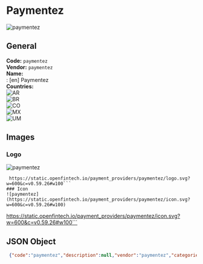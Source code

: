 # Paymentez 
![paymentez](https://static.openfintech.io/payment_providers/paymentez/logo.svg?w=600&c=v0.59.26#w100)  
## General 
**Code:** `paymentez`  
**Vendor:** `paymentez`  
**Name:**  
:	[en] Paymentez  
**Countries:**  
![AR](https://cdnjs.cloudflare.com/ajax/libs/flag-icon-css/3.3.0/flags/4x3/AR.svg#w24)  
![BR](https://cdnjs.cloudflare.com/ajax/libs/flag-icon-css/3.3.0/flags/4x3/BR.svg#w24)  
![CO](https://cdnjs.cloudflare.com/ajax/libs/flag-icon-css/3.3.0/flags/4x3/CO.svg#w24)  
![MX](https://cdnjs.cloudflare.com/ajax/libs/flag-icon-css/3.3.0/flags/4x3/MX.svg#w24)  
![UM](https://cdnjs.cloudflare.com/ajax/libs/flag-icon-css/3.3.0/flags/4x3/UM.svg#w24)  
 
## Images 
### Logo 
![paymentez](https://static.openfintech.io/payment_providers/paymentez/logo.svg?w=600&c=v0.59.26#w100)  
```
 https://static.openfintech.io/payment_providers/paymentez/logo.svg?w=600&c=v0.59.26#w100```  
### Icon 
![paymentez](https://static.openfintech.io/payment_providers/paymentez/icon.svg?w=600&c=v0.59.26#w100)  
```
 https://static.openfintech.io/payment_providers/paymentez/icon.svg?w=600&c=v0.59.26#w100```  
## JSON Object 
```json
 {"code":"paymentez","description":null,"vendor":"paymentez","categories":null,"countries":["AR","BR","CO","MX","UM"],"payment_method":null,"payout_method":null,"metadata":{"about_payments_code":"paymentez"},"name":{"en":"Paymentez"}}```  
